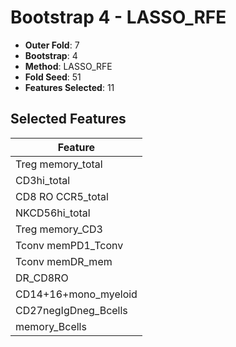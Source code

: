 # Bootstrap 4 - LASSO_RFE

- **Outer Fold**: 7
- **Bootstrap**: 4
- **Method**: LASSO_RFE
- **Fold Seed**: 51
- **Features Selected**: 11

## Selected Features

| Feature |
|---------|
| Treg memory_total |
| CD3hi_total |
| CD8 RO CCR5_total |
| NKCD56hi_total |
| Treg memory_CD3 |
| Tconv memPD1_Tconv |
| Tconv memDR_mem |
| DR_CD8RO |
| CD14+16+mono_myeloid |
| CD27negIgDneg_Bcells |
| memory_Bcells |
